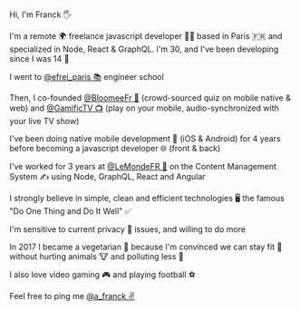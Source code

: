 ---
---

Hi, I'm Franck 🖐️

I'm a remote 🌍 freelance javascript developer 👨‍💻 based in Paris 🇫🇷 and specialized in Node, React & GraphQL. I'm 30, and I've been developing since I was 14 👶

I went to [@efrei_paris 📚](https://twitter.com/efrei_paris) engineer school

Then, I co-founded [@BloomeeFr 📱](https://twitter.com/bloomeefr) (crowd-sourced quiz on mobile native & web) and [@GamificTV 📺](https://twitter.com/gamifictv) (play on your mobile, audio-synchronized with your live TV show)

I've been doing native mobile development 📱 (iOS & Android) for 4 years before becoming a javascript developer 🌐 (front & back)

I've worked for 3 years at [@LeMondeFR 📰](https://twitter.com/LeMondeFR) on the Content Management System ✍️ using Node, GraphQL, React and Angular

I strongly believe in simple, clean and efficient technologies 🖥️ the famous "Do One Thing and Do It Well" ✅

I'm sensitive to current privacy 🔏 issues, and willing to do more

In 2017 I became a vegetarian 🥕 because I'm convinced we can stay fit 💪 without hurting animals 🐮 and polluting less 🌱

I also love video gaming 🎮 and playing football ⚽️

Feel free to ping me [@a_franck ✌](https://twitter.com/a_franck)
